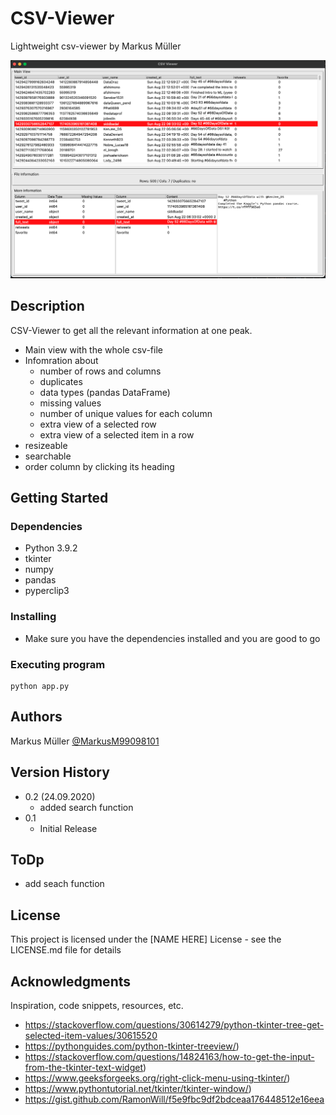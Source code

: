 # CSV-Viewer
Lightweight csv-viewer by Markus Müller

![screenshot](images/example.png)

## Description

CSV-Viewer to get all the relevant information at one peak.
- Main view with the whole csv-file
- Infomration about
    - number of rows and columns
    - duplicates
    - data types (pandas DataFrame)
    - missing values
    - number of unique values for each column
    - extra view of a selected row
    - extra view of a selected item in a row
- resizeable
- searchable
- order column by clicking its heading

## Getting Started

### Dependencies

* Python 3.9.2
* tkinter
* numpy
* pandas
* pyperclip3

### Installing

* Make sure you have the dependencies installed and you are good to go

### Executing program

```
python app.py
```

## Authors

Markus Müller
[@MarkusM99098101](https://twitter.com/MarkusM99098101)

## Version History

* 0.2 (24.09.2020)
    * added search function
* 0.1
    * Initial Release

## ToDp

* add seach function

## License

This project is licensed under the [NAME HERE] License - see the LICENSE.md file for details

## Acknowledgments

Inspiration, code snippets, resources, etc.
* https://stackoverflow.com/questions/30614279/python-tkinter-tree-get-selected-item-values/30615520
* https://pythonguides.com/python-tkinter-treeview/)
* https://stackoverflow.com/questions/14824163/how-to-get-the-input-from-the-tkinter-text-widget)
* https://www.geeksforgeeks.org/right-click-menu-using-tkinter/)
* https://www.pythontutorial.net/tkinter/tkinter-window/)
* https://gist.github.com/RamonWill/f5e9fbc9df2bdceaa176448512e16eea
